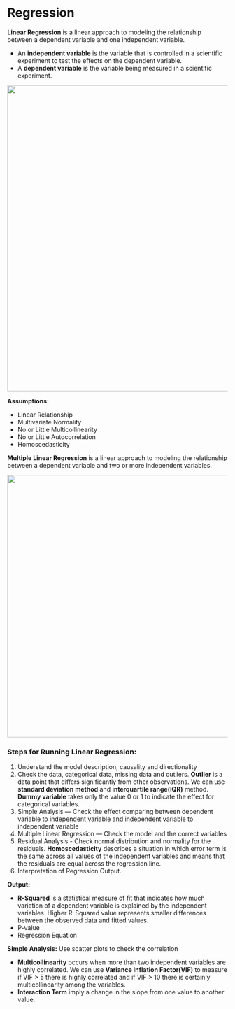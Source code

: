 # Regression
**Linear Regression** is a linear approach to modeling the relationship between a dependent variable and one independent variable. 
- An **independent variable** is the variable that is controlled in a scientific experiment to test the effects on the dependent variable. 
- A **dependent variable** is the variable being measured in a scientific experiment.

<img src="https://miro.medium.com/max/4800/1*AevSOm4o9acS44_Aqg6tjQ.png" width=700 />

**Assumptions:**
- Linear Relationship
- Multivariate Normality
- No or Little Multicollinearity
- No or Little Autocorrelation
- Homoscedasticity

**Multiple Linear Regression** is a linear approach to modeling the relationship between a dependent variable and two or more independent variables.

<img src="https://miro.medium.com/max/4800/1*LTxPp0CKoj9NbaUzEkhEGg.png" width=600/>

### Steps for Running Linear Regression:
1. Understand the model description, causality and directionality
2. Check the data, categorical data, missing data and outliers. **Outlier** is a data point that differs significantly from other observations. We can use **standard deviation method** and **interquartile range(IQR)** method. **Dummy variable** takes only the value 0 or 1 to indicate the effect for categorical variables.
3. Simple Analysis — Check the effect comparing between dependent variable to independent variable and independent variable to independent variable
4. Multiple Linear Regression — Check the model and the correct variables
5. Residual Analysis - Check normal distribution and normality for the residuals. **Homoscedasticity** describes a situation in which error term is the same across all values of the independent variables and means that the residuals are equal across the regression line.
6. Interpretation of Regression Output. 

**Output:**
- **R-Squared** is a statistical measure of fit that indicates how much variation of a dependent variable is explained by the independent variables. Higher R-Squared value represents smaller differences between the observed data and fitted values.
- P-value
- Regression Equation

**Simple Analysis:** Use scatter plots to check the correlation
- **Multicollinearity** occurs when more than two independent variables are highly correlated. We can use **Variance Inflation Factor(VIF)** to measure if VIF > 5 there is highly correlated and if VIF > 10 there is certainly multicollinearity among the variables.
- **Interaction Term** imply a change in the slope from one value to another value.
